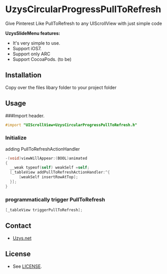UzysCircularProgressPullToRefresh
=================================

Give Pinterest Like PullToRefresh to any UIScrollView with just simple code

**UzysSlideMenu features:**

* It's very simple to use.
* Support iOS7.
* Support only ARC
* Support CocoaPods. (to be)

## Installation
Copy over the files libary folder to your project folder

## Usage
###Import header.

``` objective-c
#import "UIScrollView+UzysCircularProgressPullToRefresh.h"
```

### Initialize
adding PullToRefreshActionHandler

``` objective-c
-(void)viewWillAppear:(BOOL)animated
{
  __weak typeof(self) weakSelf =self;
  [_tableView addPullToRefreshActionHandler:^{
      [weakSelf insertRowAtTop];
  }];
}
```
### programmatically trigger PullToRefresh
``` objective-c
[_tableView triggerPullToRefresh];
```
 
## Contact
 - [Uzys.net](http://uzys.net)

## License
 - See [LICENSE](https://github.com/uzysjung/UzysCircularProgressPullToRefresh/blob/master/LICENSE).

